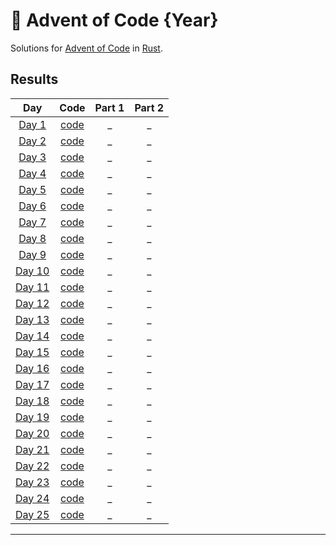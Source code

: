 # 🎄 Advent of Code {Year}

Solutions for [Advent of Code](https://adventofcode.com/) in [Rust](https://www.rust-lang.org/).

## Results

| Day | Code | Part 1 | Part 2 |
| :---: | :---: | :---: | :---: |
| [Day 1](https://adventofcode.com/2024/day/1) | [code](src/bin/01.rs) | _ | _ |
| [Day 2](https://adventofcode.com/2024/day/2) | [code](src/bin/02.rs) | _ | _ |
| [Day 3](https://adventofcode.com/2024/day/3) | [code](src/bin/03.rs) | _ | _ |
| [Day 4](https://adventofcode.com/2024/day/4) | [code](src/bin/04.rs) | _ | _ |
| [Day 5](https://adventofcode.com/2024/day/5) | [code](src/bin/05.rs) | _ | _ |
| [Day 6](https://adventofcode.com/2024/day/6) | [code](src/bin/06.rs) | _ | _ |
| [Day 7](https://adventofcode.com/2024/day/7) | [code](src/bin/07.rs) | _ | _ |
| [Day 8](https://adventofcode.com/2024/day/8) | [code](src/bin/08.rs) | _ | _ |
| [Day 9](https://adventofcode.com/2024/day/9) | [code](src/bin/09.rs) | _ | _ |
| [Day 10](https://adventofcode.com/2024/day/10) | [code](src/bin/10.rs) | _ | _ |
| [Day 11](https://adventofcode.com/2024/day/11) | [code](src/bin/11.rs) | _ | _ |
| [Day 12](https://adventofcode.com/2024/day/12) | [code](src/bin/12.rs) | _ | _ |
| [Day 13](https://adventofcode.com/2024/day/13) | [code](src/bin/13.rs) | _ | _ |
| [Day 14](https://adventofcode.com/2024/day/14) | [code](src/bin/14.rs) | _ | _ |
| [Day 15](https://adventofcode.com/2024/day/15) | [code](src/bin/15.rs) | _ | _ |
| [Day 16](https://adventofcode.com/2024/day/16) | [code](src/bin/16.rs) | _ | _ |
| [Day 17](https://adventofcode.com/2024/day/17) | [code](src/bin/17.rs) | _ | _ |
| [Day 18](https://adventofcode.com/2024/day/18) | [code](src/bin/18.rs) | _ | _ |
| [Day 19](https://adventofcode.com/2024/day/19) | [code](src/bin/19.rs) | _ | _ |
| [Day 20](https://adventofcode.com/2024/day/20) | [code](src/bin/20.rs) | _ | _ |
| [Day 21](https://adventofcode.com/2024/day/21) | [code](src/bin/21.rs) | _ | _ |
| [Day 22](https://adventofcode.com/2024/day/22) | [code](src/bin/22.rs) | _ | _ |
| [Day 23](https://adventofcode.com/2024/day/23) | [code](src/bin/23.rs) | _ | _ |
| [Day 24](https://adventofcode.com/2024/day/24) | [code](src/bin/24.rs) | _ | _ |
| [Day 25](https://adventofcode.com/2024/day/25) | [code](src/bin/25.rs) | _ | _ |

---
